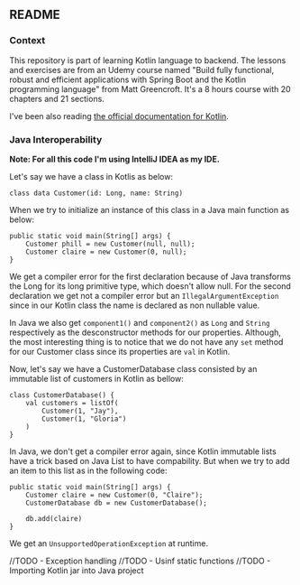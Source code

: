 ## README

### Context
This repository is part of learning Kotlin language to backend.
The lessons and exercises are from an Udemy course named "Build fully functional, robust and efficient applications with Spring Boot and the Kotlin programming language" from Matt Greencroft.
It's a 8 hours course with 20 chapters and 21 sections.

I've been also reading [the official documentation for Kotlin](https://kotlinlang.org/docs/home.html).

### Java Interoperability
**Note: For all this code I'm using IntelliJ IDEA as my IDE.**

Let's say we have a class in Kotlis as below:
```
class data Customer(id: Long, name: String)
```

When we try to initialize an instance of this class in a Java main function as below:
```
public static void main(String[] args) {
    Customer phill = new Customer(null, null);
    Customer claire = new Customer(0, null);
}
```

We get a compiler error for the first declaration because of Java transforms the Long for its long primitive type, which doesn't allow null. 
For the second declaration we get not a compiler error but an `IllegalArgumentException` since in our Kotlin class the name is declared as non nullable value.

In Java we also get `component1()` and `component2()` as `Long` and `String` respectively as the desconstructor methods for our properties. 
Although, the most interesting thing is to notice that we do not have any `set` method for our Customer class since its properties are `val` in Kotlin.

Now, let's say we have a CustomerDatabase class consisted by an immutable list of customers in Kotlin as bellow:
```
class CustomerDatabase() {
    val customers = listOf(
        Customer(1, "Jay"),
        Customer(1, "Gloria")
    )
}
```

In Java, we don't get a compiler error again, since Kotlin immutable lists have a trick based on Java List to have compability. 
But when we try to add an item to this list as in the following code:
```
public static void main(String[] args) {
    Customer claire = new Customer(0, "Claire");
    CustomerDatabase db = new CustomerDatabase();

    db.add(claire)
}
```
We get an `UnsupportedOperationException` at runtime.

//TODO - Exception handling
//TODO - Usinf static functions
//TODO - Importing Kotlin jar into Java project 